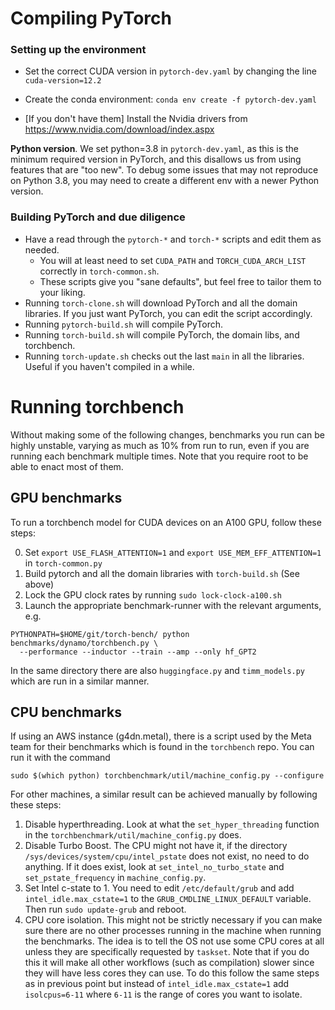 # Compiling PyTorch

### Setting up the environment

- Set the correct CUDA version in `pytorch-dev.yaml` by changing the line `cuda-version=12.2`

- Create the conda environment: `conda env create -f pytorch-dev.yaml`

- [If you don't have them] Install the Nvidia drivers from https://www.nvidia.com/download/index.aspx

**Python version**. We set python=3.8 in `pytorch-dev.yaml`, as this is the minimum required version in PyTorch, and this disallows us from using features that are "too new".
To debug some issues that may not reproduce on Python 3.8, you may need to create a different env with a newer Python version.


### Building PyTorch and due diligence

- Have a read through the `pytorch-*` and `torch-*` scripts and edit them as needed.
  - You will at least need to set `CUDA_PATH` and `TORCH_CUDA_ARCH_LIST` correctly in `torch-common.sh`.
  - These scripts give you "sane defaults", but feel free to tailor them to your liking.
- Running `torch-clone.sh` will download PyTorch and all the domain libraries. If you just want PyTorch, you can edit the script accordingly.
- Running `pytorch-build.sh` will compile PyTorch.
- Running `torch-build.sh` will compile PyTorch, the domain libs, and torchbench.
- Running `torch-update.sh` checks out the last `main` in all the libraries. Useful if you haven't compiled in a while.


# Running torchbench

Without making some of the following changes, benchmarks you run can be highly unstable, varying as much as 10% from run to run, even if you are running each benchmark multiple times. Note that you require root to be able to enact most of them.

## GPU benchmarks

To run a torchbench model for CUDA devices on an A100 GPU, follow these steps:

0. Set `export USE_FLASH_ATTENTION=1` and `export USE_MEM_EFF_ATTENTION=1` in `torch-common.py`
2. Build pytorch and all the domain libraries with `torch-build.sh` (See above)
3. Lock the GPU clock rates by running `sudo lock-clock-a100.sh`
4. Launch the appropriate benchmark-runner with the relevant arguments, e.g.
```
PYTHONPATH=$HOME/git/torch-bench/ python benchmarks/dynamo/torchbench.py \
  --performance --inductor --train --amp --only hf_GPT2
```
In the same directory there are also `huggingface.py` and `timm_models.py` which
are run in a similar manner.

## CPU benchmarks

If using an AWS instance (g4dn.metal), there is a script used by the Meta team for their benchmarks which is found in the `torchbench` repo. You can run it with the command

```
sudo $(which python) torchbenchmark/util/machine_config.py --configure
```

For other machines, a similar result can be achieved manually by following these steps:

1. Disable hyperthreading. Look at what the `set_hyper_threading` function in the `torchbenchmark/util/machine_config.py` does.
2. Disable Turbo Boost. The CPU might not have it, if the directory `/sys/devices/system/cpu/intel_pstate` does not exist, no need to do anything. If it does exist, look at `set_intel_no_turbo_state` and `set_pstate_frequency` in `machine_config.py`.
3. Set Intel c-state to 1. You need to edit `/etc/default/grub` and add `intel_idle.max_cstate=1` to the `GRUB_CMDLINE_LINUX_DEFAULT` variable. Then run `sudo update-grub` and reboot.
3. CPU core isolation. This might not be strictly necessary if you can make sure there are no other processes running in the machine when running the benchmarks. The idea is to tell the OS not use some CPU cores at all unless they are specifically requested by `taskset`. Note that if you do this it will make all other workflows (such as compilation) slower since they will have less cores they can use.  To do this follow the same steps as in previous point but instead of `intel_idle.max_cstate=1` add `isolcpus=6-11` where `6-11` is the range of cores you want to isolate.

